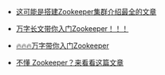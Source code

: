 - [这可能是搭建Zookeeper集群介绍最全的文章](<https://mp.weixin.qq.com/s?__biz=MzI0MDQ4MTM5NQ==&mid=2247492661&idx=2&sn=d7a2ef618d5598a1187b3dc69d8194d3&chksm=e9188129de6f083f19bb615d74c5d0d83d2b98efbcabde5aa95664eb82d44e094654b0374dae&mpshare=1&scene=23&srcid=&sharer_sharetime=1586799974684&sharer_shareid=e6d90aec84add5cf004cb1ab6979727c#rd>)
- [万字长文带你入门Zookeeper！！！](<https://mp.weixin.qq.com/s?__biz=MzAxNjM2MTk0Ng==&mid=2247490585&idx=1&sn=1d765076329152a92c30f4d8005c3373&chksm=9bf4acacac8325baa4c9bd50c2dcdc8703d664515e060b5d08b1862b126f9fb401379f37f02a&mpshare=1&scene=23&srcid=&sharer_sharetime=1586748076198&sharer_shareid=e6d90aec84add5cf004cb1ab6979727c#rd>)
- [🔥🔥🔥万字带你入门Zookeeper](<https://juejin.im/post/5e184673f265da3df716d449>)

- [不懂 Zookeeper？来看看这篇文章](<https://mp.weixin.qq.com/s?__biz=MzI0MDQ4MTM5NQ==&mid=2247492881&idx=2&sn=5d9e25d52d2ca175266a0182c18cd462&chksm=e918800dde6f091b71a4c91aeb65edad621d9532ef5755bc8a6080e054ac64977f8db7bd111c&mpshare=1&scene=23&srcid=&sharer_sharetime=1587728859921&sharer_shareid=e6d90aec84add5cf004cb1ab6979727c#rd>)